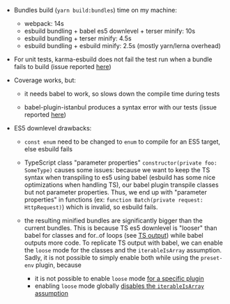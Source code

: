 * Bundles build (`yarn build:bundles`) time on my machine:
  * webpack: 14s
  * esbuild bundling + babel es5 downlevel + terser minify: 10s
  * esbuild bundling + terser minify: 4.5s
  * esbuild bundling + esbuild minify: 2.5s (mostly yarn/lerna overhead)

* For unit tests, karma-esbuild does not fail the test run when a bundle fails to build (issue reported [here][1])

* Coverage works, but:

  * it needs babel to work, so slows down the compile time during tests

  * babel-plugin-istanbul produces a syntax error with our tests (issue reported [here][2])


* ES5 downlevel drawbacks:

  * `const enum` need to be changed to `enum` to compile for an ES5 target, else esbuild fails

  * TypeScript class "parameter properties" `constructor(private foo: SomeType)` causes some issues:
    because we want to keep the TS syntax when transpiling to es5 using babel (esbuild has some nice
    optimizations when handling TS), our babel plugin transpile classes but not parameter
    properties. Thus, we end up with "parameter properties" in functions (ex: `function
    Batch(private request: HttpRequest)`) which is invalid, so esbuild fails.

  * the resulting minified bundles are significantly bigger than the current bundles. This is
    because TS es5 downlevel is "looser" than babel for classes and for..of loops (see [TS
    output][3]) while babel outputs more code. To replicate TS output with babel, we can enable the
    `loose` mode for the classes and the `iterableIsArray` assumption. Sadly, it is not possible to
    simply enable both while using the `preset-env` plugin, because

    * it is not possible to enable `loose` mode [for a specific plugin][4]
    * enabling `loose` mode globally [disables the `iterableIsArray` assumption][5]

[1]: https://github.com/marvinhagemeister/karma-esbuild/issues/53
[2]: https://github.com/istanbuljs/babel-plugin-istanbul/issues/279
[3]: https://www.typescriptlang.org/play?target=1#code/MYGwhgzhAEBiD29oG8BQ1oCMwCcAUAlCgL6qmqoBm8O0ew8AdhAC7TVLyXQDaAukTQYyQA
[4]: https://github.com/babel/babel/issues/6978
[5]: https://github.com/babel/babel/issues/15018
